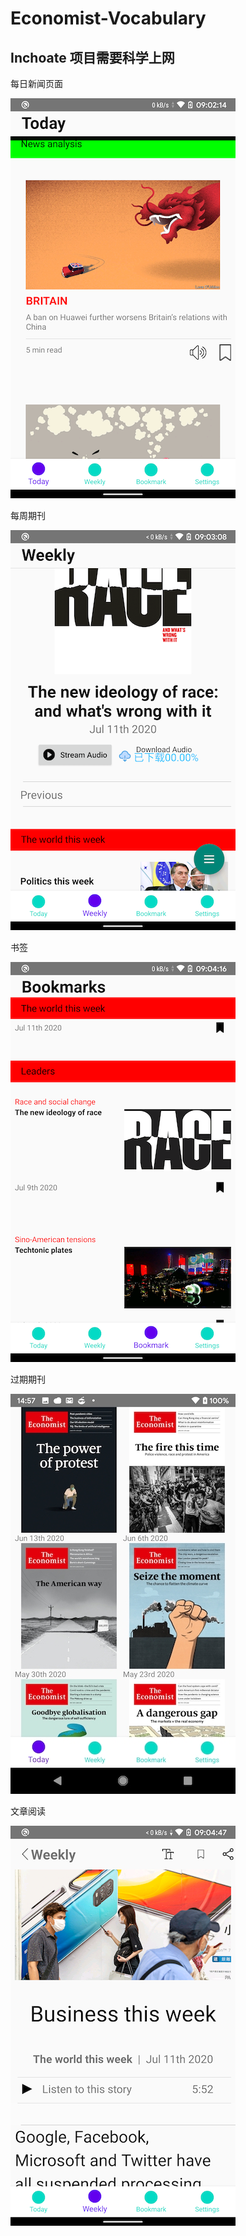 # Economist-Vocabulary
## Inchoate 项目需要科学上网

每日新闻页面

![Today Page](./inchoate_page/today_page.png)

每周期刊

![Weekly Page](./inchoate_page/weekly_page.png)

书签

![Bookmark Page](./inchoate_page/bookmark_page.png)

过期期刊

![Previous Page](./inchoate_page/previous_page.jpg)

文章阅读

![Article Page](./inchoate_page/article_page.png)